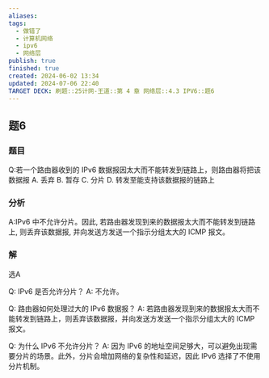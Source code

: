 ```yaml
---
aliases: 
tags:
  - 做错了
  - 计算机网络
  - ipv6
  - 网络层
publish: true
finished: true
created: 2024-06-02 13:34
updated: 2024-07-06 22:40
TARGET DECK: 刷题::25计网-王道::第 4 章 网络层::4.3 IPV6::题6
---
```


## 题6
### 题目
Q:若一个路由器收到的 IPv6 数据报因太大而不能转发到链路上，则路由器将把该数据报 
A. 丢弃
B. 暂存
C. 分片
D. 转发至能支持该数据报的链路上
### 分析
A:IPv6 中不允许分片。因此, 若路由器发现到来的数据报太大而不能转发到链路上, 则丢弃该数据报, 并向发送方发送一个指示分组太大的 ICMP 报文。
### 解
选A 
<!--ID: 1720276665196-->

Q: IPv6 是否允许分片？
A: 不允许。
<!--ID: 1720276665202-->

Q: 路由器如何处理过大的 IPv6 数据报？
A: 若路由器发现到来的数据报太大而不能转发到链路上，则丢弃该数据报，并向发送方发送一个指示分组太大的 ICMP 报文。
<!--ID: 1720276665207-->

Q: 为什么 IPv6 不允许分片？
A: 因为 IPv6 的地址空间足够大，可以避免出现需要分片的场景。此外，分片会增加网络的复杂性和延迟，因此 IPv6 选择了不使用分片机制。
<!--ID: 1720276665212-->

